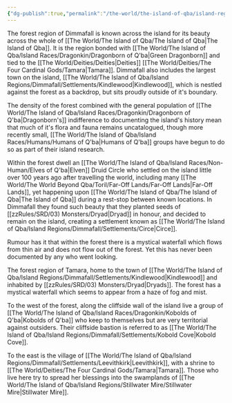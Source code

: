 ```yaml
---
{"dg-publish":true,"permalink":"/the-world/the-island-of-qba/island-regions/dimmafall/dimmafall/"}
---
```



The forest region of Dimmafall is known across the island for its beauty across the whole of [[The World/The Island of Qba/The Island of Qba\|The Island of Qba]]. It is the region bonded with [[The World/The Island of Qba/Island Races/Dragonkin/Dragonborn of Q'ba\|Green Dragonborn]] and tied to the [[The World/Deities/Deities\|Deities]] [[The World/Deities/The Four Cardinal Gods/Tamara\|Tamara]]. Dimmafall also includes the largest town on the island, [[The World/The Island of Qba/Island Regions/Dimmafall/Settlements/Kindlewood\|Kindlewood]], which is nestled against the forest as a backdrop, but sits proudly outside of it's boundary. 

The density of the forest combined with the general population of [[The World/The Island of Qba/Island Races/Dragonkin/Dragonborn of Q'ba\|Dragonborn's]] indifference to documenting the island's history mean that much of it's flora and fauna remains uncatalogued, though more recently small, [[The World/The Island of Qba/Island Races/Humans/Humans of Q'ba\|Humans of Q'ba]] groups have begun to do so as part of their island research. 

Within the forest dwell an [[The World/The Island of Qba/Island Races/Non-Human/Elves of Q'ba\|Elven]] Druid Circle who settled on the island little over 100 years ago after travelling the world, including many [[The World/The World Beyond Qba/Toril/Far-Off Lands/Far-Off Lands\|Far-Off Lands]], yet happening upon [[The World/The Island of Qba/The Island of Qba\|The Island of Qba]] during a rest-stop between known locations. In Dimmafall they found such beauty that they planted seeds of [[zzRules/SRD/03) Monsters/Dryad\|Dryad]] in honour, and decided to remain on the island, creating a settlement known as [[The World/The Island of Qba/Island Regions/Dimmafall/Settlements/Circe\|Circe]].

Rumour has it that within the forest there is a mystical waterfall which flows from thin air and does not flow out of the forest. Yet this has never been documented by any who went looking.

The forest region of Tamara, home to the town of [[The World/The Island of Qba/Island Regions/Dimmafall/Settlements/Kindlewood\|Kindlewood]] and inhabited by [[zzRules/SRD/03) Monsters/Dryad\|Dryads]].  The forest has a mystical waterfall which seems to appear from a haze of fog and mist.

To the west of the forest, along the cliffside wall of the island live a group of [[The World/The Island of Qba/Island Races/Dragonkin/Kobolds of Q'ba\|Kobolds of Q'ba]] who keep to themselves but are very territorial against outsiders. Their cliffside bastion is referred to as [[The World/The Island of Qba/Island Regions/Dimmafall/Settlements/Kobold Cove\|Kobold Cove]].

To the east is the village of [[The World/The Island of Qba/Island Regions/Dimmafall/Settlements/Leevithkirk\|Leevithkirk]], with a shrine to [[The World/Deities/The Four Cardinal Gods/Tamara\|Tamara]]. Those who live here try to spread her blessings into the swamplands of [[The World/The Island of Qba/Island Regions/Stillwater Mire/Stillwater Mire\|Stillwater Mire]].